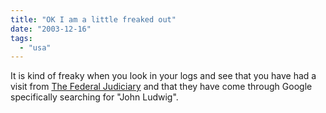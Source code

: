 ```yaml
---
title: "OK I am a little freaked out"
date: "2003-12-16"
tags: 
  - "usa"
---
```


It is kind of freaky when you look in your logs and see that you have had a visit from [The Federal Judiciary](http://www.uscourts.gov/ "The Federal Judiciary") and that they have come through Google specifically searching for "John Ludwig".
